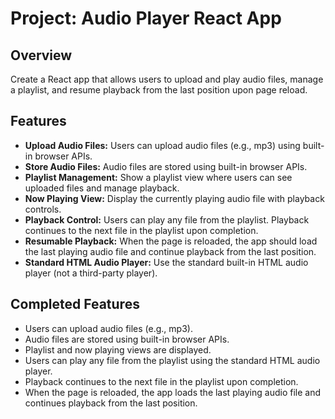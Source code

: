 # Project: Audio Player React App

## Overview
Create a React app that allows users to upload and play audio files, manage a playlist, and resume playback from the last position upon page reload.

## Features
- **Upload Audio Files:** Users can upload audio files (e.g., mp3) using built-in browser APIs.
- **Store Audio Files:** Audio files are stored using built-in browser APIs.
- **Playlist Management:** Show a playlist view where users can see uploaded files and manage playback.
- **Now Playing View:** Display the currently playing audio file with playback controls.
- **Playback Control:** Users can play any file from the playlist. Playback continues to the next file in the playlist upon completion.
- **Resumable Playback:** When the page is reloaded, the app should load the last playing audio file and continue playback from the last position.
- **Standard HTML Audio Player:** Use the standard built-in HTML audio player (not a third-party player).

## Completed Features
- Users can upload audio files (e.g., mp3).
- Audio files are stored using built-in browser APIs.
- Playlist and now playing views are displayed.
- Users can play any file from the playlist using the standard HTML audio player.
- Playback continues to the next file in the playlist upon completion.
- When the page is reloaded, the app loads the last playing audio file and continues playback from the last position.